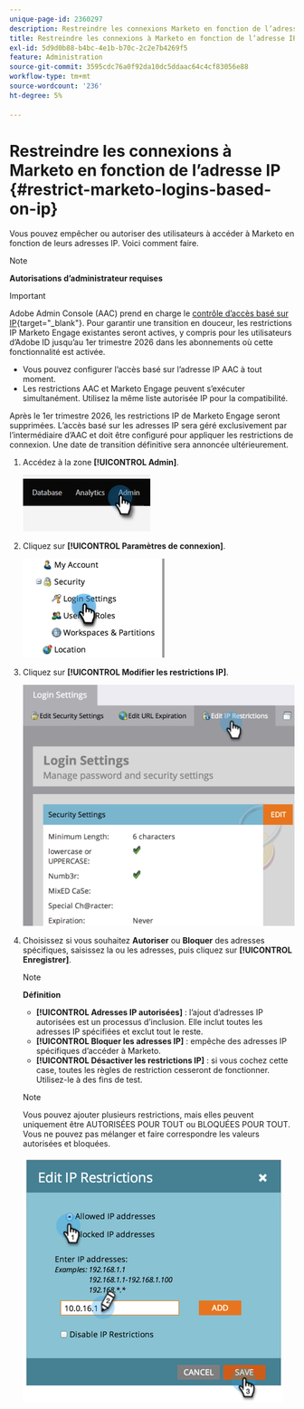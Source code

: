 ```yaml
---
unique-page-id: 2360297
description: Restreindre les connexions Marketo en fonction de l’adresse IP - Documents Marketo - Documentation du produit
title: Restreindre les connexions à Marketo en fonction de l’adresse IP
exl-id: 5d9d0b88-b4bc-4e1b-b70c-2c2e7b4269f5
feature: Administration
source-git-commit: 3595cdc76a0f92da10dc5ddaac64c4cf83056e88
workflow-type: tm+mt
source-wordcount: '236'
ht-degree: 5%

---
```


# Restreindre les connexions à Marketo en fonction de l’adresse IP {#restrict-marketo-logins-based-on-ip}

Vous pouvez empêcher ou autoriser des utilisateurs à accéder à Marketo en fonction de leurs adresses IP. Voici comment faire.

>[!NOTE]
>
>**Autorisations d’administrateur requises**

>[!IMPORTANT]
>
>Adobe Admin Console (AAC) prend en charge le [contrôle d’accès basé sur IP](https://helpx.adobe.com/enterprise/using/ip-based-access.html){target="_blank"}. Pour garantir une transition en douceur, les restrictions IP Marketo Engage existantes seront actives, y compris pour les utilisateurs d’Adobe ID jusqu’au 1er trimestre 2026 dans les abonnements où cette fonctionnalité est activée.
>
>* Vous pouvez configurer l’accès basé sur l’adresse IP AAC à tout moment.
>* Les restrictions AAC et Marketo Engage peuvent s’exécuter simultanément. Utilisez la même liste autorisée IP pour la compatibilité.
>
>Après le 1er trimestre 2026, les restrictions IP de Marketo Engage seront supprimées. L’accès basé sur les adresses IP sera géré exclusivement par l’intermédiaire d’AAC et doit être configuré pour appliquer les restrictions de connexion. Une date de transition définitive sera annoncée ultérieurement.

1. Accédez à la zone **[!UICONTROL Admin]**.

   ![](assets/restrict-marketo-logins-based-on-ip-1.png)

1. Cliquez sur **[!UICONTROL Paramètres de connexion]**.

   ![](assets/restrict-marketo-logins-based-on-ip-2.png)

1. Cliquez sur **[!UICONTROL Modifier les restrictions IP]**.

   ![](assets/restrict-marketo-logins-based-on-ip-3.png)

1. Choisissez si vous souhaitez **Autoriser** ou **Bloquer** des adresses spécifiques, saisissez la ou les adresses, puis cliquez sur **[!UICONTROL Enregistrer]**.

   >[!NOTE]
   >
   >**Définition**
   >
   >* **[!UICONTROL Adresses IP autorisées]** : l’ajout d’adresses IP autorisées est un processus d’inclusion. Elle inclut toutes les adresses IP spécifiées et exclut tout le reste.
   >* **[!UICONTROL Bloquer les adresses IP]** : empêche des adresses IP spécifiques d’accéder à Marketo.
   >* **[!UICONTROL Désactiver les restrictions IP]** : si vous cochez cette case, toutes les règles de restriction cesseront de fonctionner. Utilisez-le à des fins de test.

   >[!NOTE]
   >
   >Vous pouvez ajouter plusieurs restrictions, mais elles peuvent uniquement être AUTORISÉES POUR TOUT ou BLOQUÉES POUR TOUT. Vous ne pouvez pas mélanger et faire correspondre les valeurs autorisées et bloquées.

   ![](assets/restrict-marketo-logins-based-on-ip-4.png)

